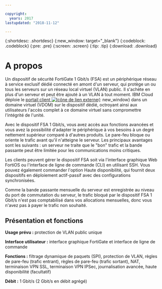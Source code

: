 ```yaml
---

copyright:
  years: 2017
lastupdated: "2018-11-12"

---
```


{:shortdesc: .shortdesc}
{:new_window: target="_blank"}
{:codeblock: .codeblock}
{:pre: .pre}
{:screen: .screen}
{:tip: .tip}
{:download: .download}

# A propos

Un dispositif de sécurité FortiGate 1 Gbit/s (FSA) est un périphérique réseau à service exclusif dédié connecté en amont d'un serveur, qui protège un ou tous les serveurs sur un réseau local virtuel (VLAN) public. Il s'achète en plus d'un serveur et peut être ajouté à un VLAN à tout moment.  IBM Cloud déploie le [portail client ![Icône de lien externe](../../icons/launch-glyph.svg "Icône de lien externe")](http://www.fortinet.com/sites/default/files/productdatasheets/FortiGate-300C.pdf){: new_window} dans un domaine virtuel (VDOM) sur le dispositif dédié, octroyant ainsi aux utilisateurs l'accès complet à ce domaine virtuel sans compromettre l'intégrité de l'unité. 

Avec le dispositif FSA 1 Gbit/s, vous avez accès aux fonctions avancées et vous avez la possibilité d'adapter le périphérique à vos besoins à un degré nettement supérieur comparé à d'autres produits. Le pare-feu bloque ou oriente le trafic avant qu'il n'atteigne le serveur. Les principaux avantages sont les suivants : un serveur ne traite que le "bon" trafic et la bande passante peut être limitée pour les communications moins critiques. 

Les clients peuvent gérer le dispositif FSA soit via l'interface graphique Web FortiOS ou l'interface de ligne de commande (CLI) en utilisant SSH. Vous pouvez également commander l'option Haute disponibilité, qui fournit deux dispositifs en déploiement actif-passif avec des configurations synchronisées.

Comme la bande passante mensuelle du serveur est enregistrée au niveau du port de commutation du serveur, le trafic bloqué par le dispositif FSA 1 Gbit/s n'est pas comptabilisé dans vos allocations mensuelles, donc vous n'avez pas à payer le trafic non souhaité.

## Présentation et fonctions

**Usage prévu :** protection de VLAN public unique

**Interface utilisateur :** interface graphique FortiGate et interface de ligne de commande

**Fonctions :** filtrage dynamique de paquets (SPI), protection de VLAN, règles de pare-feu (trafic entrant), règles de pare-feu (trafic sortant), NAT, terminaison VPN SSL, terminaison VPN IPSec, journalisation avancée, haute disponibilité (facultatif)

**Débit :** 1 Gbit/s (2 Gbit/s en débit agrégé)
